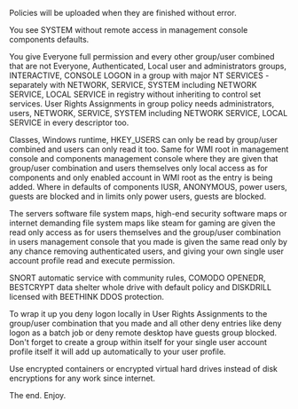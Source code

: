 Policies will be uploaded when they are finished without error.

You see SYSTEM without remote access in management console components defaults.

You give Everyone full permission and every other group/user combined that are not Everyone, Authenticated, Local user and administrators groups, INTERACTIVE, CONSOLE LOGON in a group with major NT SERVICES - separately with NETWORK, SERVICE, SYSTEM including NETWORK SERVICE, LOCAL SERVICE in registry without inheriting to control set services. User Rights Assignments in group policy needs administrators, users, NETWORK, SERVICE, SYSTEM including NETWORK SERVICE, LOCAL SERVICE in every descriptor too. 

Classes, Windows runtime, HKEY_USERS can only be read by group/user combined and users can only read it too. Same for WMI root in management console and components management console where they are given that group/user combination and users themselves only local access as for components and only enabled account in WMI root as the entry is being added. Where in defaults of components IUSR, ANONYMOUS, power users, guests are blocked and in limits only power users, guests are blocked.

The servers software file system maps, high-end security software maps or internet demanding file system maps like steam for gaming are given the read only access as for users themselves and the group/user combination in users management console that you made is given the same read only by any chance removing authenticated users, and giving your own single user account profile read and execute permission.

SNORT automatic service with community rules, COMODO OPENEDR, BESTCRYPT data shelter whole drive with default policy and DISKDRILL licensed with BEETHINK DDOS protection.

To wrap it up you deny logon locally in User Rights Assignments to the group/user combination that you made and all other deny entries like deny logon as a batch job or deny remote desktop have guests group blocked. Don't forget to create a group within itself for your single user account profile itself it will add up automatically to your user profile.

Use encrypted containers or encrypted virtual hard drives instead of disk encryptions for any work since internet.

The end. Enjoy.
